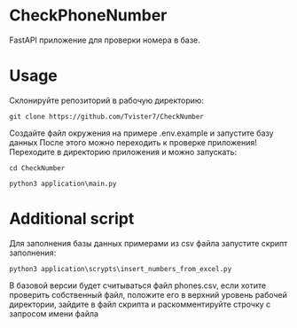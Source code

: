 # CheckPhoneNumber
FastAPI приложение для проверки номера в базе.
# Usage
Склонируйте репозиторий в рабочую директорию:

`git clone https://github.com/Tvister7/CheckNumber`

Создайте файл окружения на примере .env.example и запустите базу данных
После этого можно переходить к проверке приложения!
Переходите в директорию приложения и можно запускать:

`cd CheckNumber`

`python3 application\main.py`

# Additional script
Для заполнения базы данных примерами из csv файла запустите скрипт заполнения:

`python3 application\scrypts\insert_numbers_from_excel.py`

В базовой версии будет считываться файл phones.csv, если хотите проверить собственный файл, положите его в верхний уровень рабочей директории, зайдите в файл скрипта и раскомментируйте строчку с запросом имени файла
